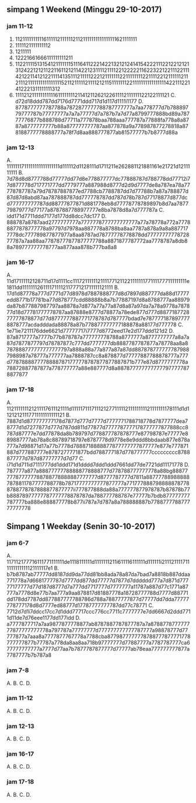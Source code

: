 ## simpang 1 Weekend (Minggu 29-10-2017)
### jam 11-12
1. 1121111111111611111211111121121111111111111111621111111
2. 1111121111111112
3. 1211111
4. 12221661666111111111211
5. 1122111151315412111111151116411222142213212124141542221112212212121312422121211221161121211422123111121111221222221162232212211122111421221141212211114135111211111222121111111221111111122111122121111112112111211111111111111115211211111211112121151111111221111111111111111422111221412221311111111312
6. 11112121111111111161111111121141211262122611112111111122122111121
C. d72d18ddd787dd7176d7771ddd717d1d117d1111i1177
D. 8778777777787788a7872877777788787777777a7aa778777d7b78889779777787b77777777a7a7a77777d7a787b7a7d77a8799777888bd89a78777776877b888788d77711a777878baa788aaa777787a77888fa778a8a8787a8777777777b88a877777777787aa877878a9a778987877278818a878188777778888777a78f7d8aa888777877ab81577777b7b8777d88a

### jam 12-13
A. 1111111711111111111111111d111112d1128111d1711211e262881121881161e21721d1211111111
B. 7d78d8d8777788d77777dd77d8e778877777dc77888787d788778dd77712i77d877778d717771777dd7779777a887988d8777d2d9d7777de8a787ea78a77778787787a79d78787887877ed7788cb7788787dd7d77788b7a87a788877d87d87d8abd87aa787888787dd777778787dd787d78b787d77178877d877dcd777777777787dd88777877871d881778eb8d77778778789897b8d7aa787779879777d77177a8787887788977777e8ba7878d8a7d777787a
C. idd171d7711ddd7177d177dd8dcc7dc177
D. 888787a8787aad2777777777a7777778777777777777a77a78778a772a77788877878777778a97797d7978aa887778a8788ba8aa7787a878a9a8a8877177778dc777789877877977a8aa8787ad78777778778878dd7777777777872877787a7aa88aa77878777877877777788a8871877787772aa7778787a8db88a789777777778777aa877aaa878b777ba8a8

### jam 16-17
A. 11d17111112128711d17d1111cc1117211111121111771211221111111771111777111111111e1811dd111111126111171111211777121711111121111
B. 17d1d87778a777d7771d77d8978d7887888777d8d7897d887777da88d17777edd8771b17781ba77d878777cdd88888b8a7b77887197d8a8788777aa88979da87b877887987797aa8878a7d877a77a77a87d8a87a97da7a78a9778a787877d18d77781777778787aa87888e8777d78877a78ede877d777d887718772877777878877d77d8777777887771778787d787777bdad7e7877771878977778878777acdadddada88878a87b778877777777188878a88177d777778
C. 1e71ie7211176dde6621d77777717i7777d8772eed17e2d177ddd121d2
D. 87a8717777a7777b77b878787a777777778788a8777777a8777777777a8a7a87d7877877797d78787877c777dd7777777db8887787787877a78778aa8a8787888777777777777797a888a88a77a877a87a87dd8878787777777879887988987a78777a777777aa7888787cc8a878877d77777887788878777a777d77878888777788887871777778787877877887871b777e87d8777777778a78872887787877a778777777a88e887777d8a8878777777777777977777878877877

### jam 17-18
A. 112111111121211117611121111d11111711171112127711111211111111121111111178111d1d11212121117711111111111121
B. 7887d1d877777777178d7877d777d7777d7777771788718778d7877777dea78777d1d7277877d777d787dd811d77877d7777787777178777777877888cc8787d87777e7dd77878da8b789797d778877787878777e87798787e77777e889887777ab78a8c88789718797e8787778d9778e8e9ddd8bbdaab877e878a777a7d98871d17a77b7778d7888718888877877777777877777e877e777871887d777887777e8787277771877bdd788777187d778777777ccccccccc8788877777d787d87777777d7d77
C. i71d1d711id7111777dd1ddd171d1dddd7ddd1ddd7661dd77de7721dd11171778
D. 787777a877a88877777788888778888777d778788777777778a88bg88877777877777788788778888887777777d8777787777d7811a887777889888887878811787777788778b78717777777777877777a7717778887988888787788788778787888877877777ii777877888da88a777777877978787b87878b77b88878977777787777778878787da788777788787e77777b7bdb877777777787777ba888e888877778b877ii787a7d787a8a788888887b778877778877777777778

## Simpang 1 Weekday (Senin 30-10-2017)
### jam 6-7
A. 117112177716111771111111de1118111111d1111111211i611116111111d111111i2111211117111111111111121111117e1
B. b7b8787ab77777dd8187dd9da77dd81bb8ada78a87da7bad7a8818b887ddaa771778a7d6681777787d7777dd877dd77777d7877d7dddddd777a7d871d77777177777d77d187d8777d7a777dd7717777d7777777a11787a887d77c1771a87777a7778d8e77b7aa777a9aa878817d81887778a18728777788d7777d88771dd178dd7787dd877887777788786d788a78877777877d77777dd7dda77777778777178d8d7777ed88777d17787777777787dd77c78771
C. 7712d7d1i7ddcc17cc7d1ddd77717ccc776cc7711c7777777e7dd6667d2ddd7711d11de7d76eee1177dd177idd
D. a7777877717a7aa9877877778877ab8787887787877787a7a878877877777777877777777778a797787a77777777d777777777777787777a98878777d77777877a7aaa8a7777877767778a7788cba8779877777778788777877771778777777877b77787a778da8aa8aa718b97777777d77887777a7787787777ca677777777777a7777d77aa7b7877787877777d77777ab78eaa777777777877a7787777b7b787a8

### jam 7-8
A. 
B. 
C. 
D. 

### jam 11-12
A. 
B. 
C. 
D. 

### jam 12-13
A. 
B. 
C. 
D. 

### jam 16-17
A. 
B. 
C. 
D. 

### jam 17-18
A. 
B. 
C. 
D. 
